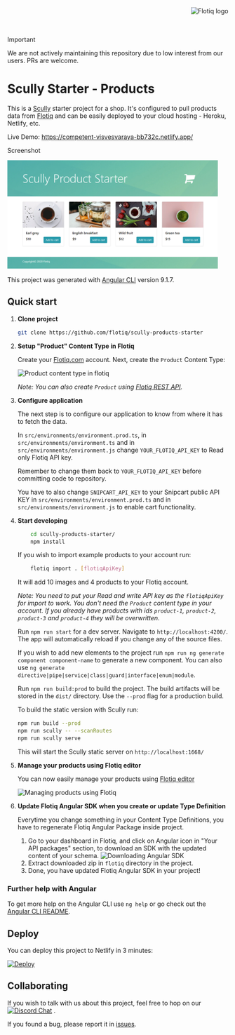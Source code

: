 <a href="https://flotiq.com/">
    <img src="https://editor.flotiq.com/fonts/fq-logo.svg" alt="Flotiq logo" title="Flotiq" align="right" height="60" />
</a>
  
<br/>

<br/>

<br/>

> [!IMPORTANT]  
We are not actively maintaining this repository due to low interest from our users. PRs are welcome.

Scully Starter - Products
========================

This is a [Scully](https://scully.io/) starter project for a shop. It's configured to pull products data from [Flotiq](https://flotiq.com) and can be easily deployed to your cloud hosting - Heroku, Netlify, etc.

Live Demo: https://competent-visvesvaraya-bb732c.netlify.app/

Screenshot

<img src="https://github.com/flotiq/scully-products-starter/raw/master/docs/flotiq-starter-products.png" width=480 />

This project was generated with [Angular CLI](https://github.com/angular/angular-cli) version 9.1.7.

## Quick start

1. **Clone project**

    ```bash
   git clone https://github.com/flotiq/scully-products-starter
   ```

1. **Setup "Product" Content Type in Flotiq**

   Create your [Flotiq.com](https://flotiq.com) account. Next, create the `Product` Content Type:

   ![Product content type in flotiq](docs/create-definition.png)
    
   _Note: You can also create `Product` using [Flotiq REST API](https://flotiq.com/docs/API/)._ 

1. **Configure application**
    
    The next step is to configure our application to know from where it has to fetch the data.
    
    In `src/environments/environment.prod.ts`, in `src/environments/environment.ts` and in `src/environments/environment.js` change `YOUR_FLOTIQ_API_KEY` to Read only Flotiq API key.
    
    Remember to change them back to `YOUR_FLOTIQ_API_KEY` before committing code to repository.
    
    You have to also change `SNIPCART_API_KEY` to your Snipcart public API KEY in `src/environments/environment.prod.ts` and in `src/environments/environment.js` to enable cart functionality.
    
1.  **Start developing**

    ```sh
        cd scully-products-starter/
        npm install
    ```
    If you wish to import example products to your account run:
            
    ```sh
        flotiq import . [flotiqApiKey]
    ```
    
    It will add 10 images and 4 products to your Flotiq account.
        
    _Note: You need to put your Read and write API key as the `flotiqApiKey` for import to work. You don't need the `Product` content type in your account. If you already have products with ids `product-1`, `product-2`, `product-3` and `product-4` they will be overwritten._

    Run `npm run start` for a dev server. Navigate to `http://localhost:4200/`. The app will automatically reload if you change any of the source files.
    
    If you wish to add new elements to the project run `npm run ng generate component component-name` to generate a new component. You can also use `ng generate directive|pipe|service|class|guard|interface|enum|module`.

    Run `npm run build:prod` to build the project. The build artifacts will be stored in the `dist/` directory. Use the `--prod` flag for a production build.
    
    To build the static version with Scully run:
    
    ```sh
    npm run build --prod
    npm run scully -- --scanRoutes
    npm run scully serve
    ```
    
    This will start the Scully static server on `http://localhost:1668/`

1. **Manage your products using Flotiq editor**
      
    You can now easily manage your products using [Flotiq editor](https://editor.flotiq.com)
    
    ![Managing products using Flotiq](docs/manage-products.png)

1. **Update Flotiq Angular SDK when you create or update Type Definition**

    Everytime you change something in your Content Type Definitions, you have to regenerate Flotiq Angular Package inside project.
    1. Go to your dashboard in Flotiq, and click on Angular icon in "Your API packages" section, to download an SDK with the updated content of your schema.
    ![Downloading Angular SDK](docs/Dashboard-package.png)
    2. Extract downloaded zip in `flotiq` directory in the project.
    3. Done, you have updated Flotiq Angular SDK in your project!

### Further help with Angular

To get more help on the Angular CLI use `ng help` or go check out the [Angular CLI README](https://github.com/angular/angular-cli/blob/master/README.md).

## Deploy

  You can deploy this project to Netlify in 3 minutes:
  
  [![Deploy](https://www.netlify.com/img/deploy/button.svg)](https://app.netlify.com/start/deploy?repository=https://github.com/flotiq/scully-products-starter)


## Collaborating

   If you wish to talk with us about this project, feel free to hop on our [![Discord Chat](https://img.shields.io/discord/682699728454025410.svg)](https://discord.gg/FwXcHnX) .
   
   If you found a bug, please report it in [issues](https://github.com/flotiq/scully-products-starter/issues).
